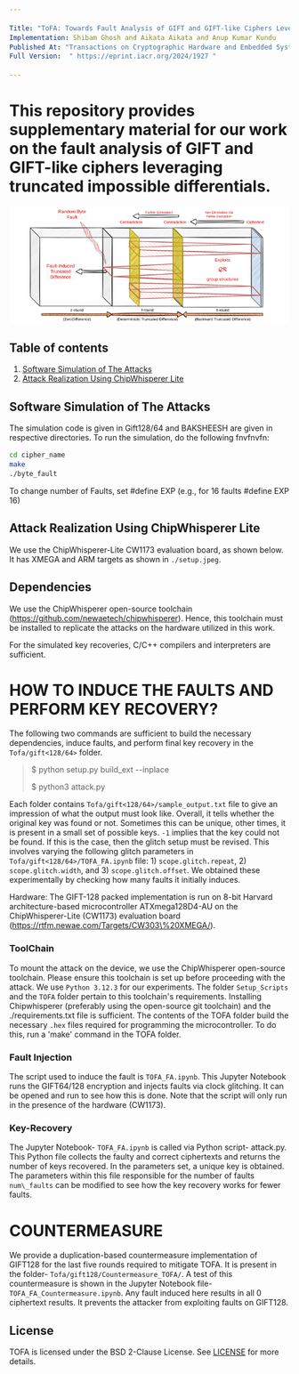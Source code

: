 ```yaml
---

Title: "ToFA: Towards Fault Analysis of GIFT and GIFT-like Ciphers Leveraging Truncated Impossible Differentials"
Implementation: Shibam Ghosh and Aikata Aikata and Anup Kumar Kundu
Published At: "Transactions on Cryptographic Hardware and Embedded Systems (CHES) Volume 2025 Issue 3"
Full Version:  " https://eprint.iacr.org/2024/1927 "

---
```

This repository provides supplementary material for our work on the fault analysis of **GIFT** and **GIFT-like** ciphers leveraging truncated impossible differentials.
=========================================================

<p align="center">
  <img src="fig/tofa.png" />
</p>

## Table of contents

1. [Software Simulation of The Attacks](#simulation)
1. [Attack Realization Using ChipWhisperer Lite](#fault)
&nbsp;

## Software Simulation of The Attacks
The simulation code is given in Gift128/64 and BAKSHEESH are given in respective directories.
To run the simulation, do the following fnvfnvfn:
```bash
cd cipher_name
make
./byte_fault
```
To change number of Faults, set #define EXP (e.g., for 16 faults #define EXP 16)

## Attack Realization Using ChipWhisperer Lite

We use the ChipWhisperer-Lite  CW1173  evaluation board, as shown below. It has XMEGA and ARM targets as shown in `./setup.jpeg`.

 <!-- <div  align="center"><img  src="./setup.jpeg"  width="400"  height="200"></div> -->


## Dependencies

We use the ChipWhisperer open-source toolchain (https://github.com/newaetech/chipwhisperer). Hence, this toolchain must be installed to replicate the attacks on the hardware utilized in this work.

For the simulated key recoveries, C/C++ compilers and interpreters are sufficient.



# HOW TO INDUCE THE FAULTS AND PERFORM KEY RECOVERY?
The following two commands are sufficient to build the necessary dependencies, induce faults, and perform final key recovery in the `Tofa/gift<128/64>` folder.

> $ python setup.py build_ext --inplace
> 
> $ python3 attack.py

Each folder contains `Tofa/gift<128/64>/sample_output.txt` file to give an impression of what the output must look like. Overall, it tells whether the original key was found or not. Sometimes this can be unique, other times, it is present in a small set of possible keys. `-1` implies that the key could not be found. If this is the case, then the glitch setup must be revised. This involves varying the following glitch parameters in `Tofa/gift<128/64>/TOFA_FA.ipynb` file: 1) `scope.glitch.repeat`, 2) `scope.glitch.width`, and 3) `scope.glitch.offset`. We obtained these experimentally by checking how many faults it initially induces.


Hardware: The GIFT-128 packed implementation is run on 8-bit Harvard architecture-based microcontroller ATXmega128D4-AU on the ChipWhisperer-Lite (CW1173) evaluation board (https://rtfm.newae.com/Targets/CW303\%20XMEGA/). 

### ToolChain 
To mount the attack on the device, we use the ChipWhisperer open-source toolchain. Please ensure this toolchain is set up before proceeding with the attack. We use `Python 3.12.3` for our experiments. The folder `Setup_Scripts` and the `TOFA` folder pertain to this toolchain's requirements. Installing Chipwhisperer (preferably using the open-source git toolchain) and the ./requirements.txt file is sufficient. The contents of the TOFA folder build the necessary `.hex` files required for programming the microcontroller. To do this, run a 'make' command in the TOFA folder.

### Fault Injection 
The script used to induce the fault is `TOFA_FA.ipynb`. This Jupyter Notebook runs the GIFT64/128 encryption and injects faults via clock glitching. It can be opened and run to see how this is done. Note that the script will only run in the presence of the hardware (CW1173). 

### Key-Recovery 
The Jupyter Notebook- `TOFA_FA.ipynb` is called via Python script- attack.py. This Python file collects the faulty and correct ciphertexts and returns the number of keys recovered. In the parameters set, a unique key is obtained. The parameters within this file responsible for the number of faults `num\_faults` can be modified to see how the key recovery works for fewer faults.

# COUNTERMEASURE

We provide a duplication-based countermeasure implementation of GIFT128 for the last five rounds required to mitigate TOFA. It is present in the folder- `Tofa/gift128/Countermeasure_TOFA/`. A test of this countermeasure is shown in the Jupyter Notebook file- `TOFA_FA_Countermeasure.ipynb`. Any fault induced here results in all 0 ciphertext results. It prevents the attacker from exploiting faults on GIFT128.


## License

TOFA is licensed under the BSD 2-Clause License. See [LICENSE](LICENSE) for more details.

<br />
<br />
